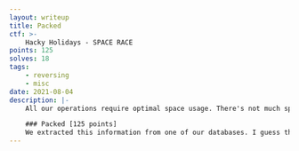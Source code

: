 ```yaml
---
layout: writeup
title: Packed
ctf: >-
    Hacky Holidays - SPACE RACE
points: 125
solves: 18
tags: 
    - reversing
    - misc
date: 2021-08-04
description: |-
    All our operations require optimal space usage. There's not much space in space you know (oh, snap!)

    ### Packed [125 points]
    We extracted this information from one of our databases. I guess they did some optimizations to save some space.
---
```

